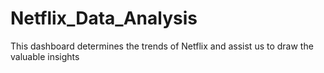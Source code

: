 # Netflix_Data_Analysis
This dashboard determines the trends of Netflix and assist us to draw the valuable insights
